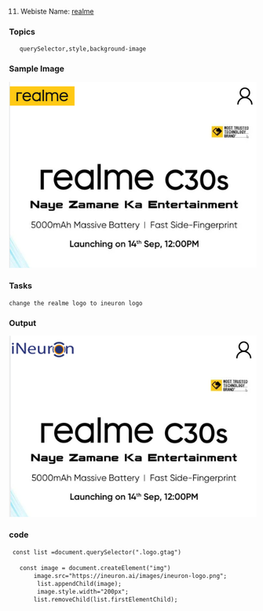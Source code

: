 11. Webiste Name: [realme](https://www.realme.com/in/)

### Topics

       querySelector,style,background-image

### Sample Image

![Sample One](./Pic20.png)

### Tasks

    change the realme logo to ineuron logo

### Output

![Output](./Pic21.png)

### code


     const list =document.querySelector(".logo.gtag")

       const image = document.createElement("img")
           image.src="https://ineuron.ai/images/ineuron-logo.png";
            list.appendChild(image);
            image.style.width="200px";
           list.removeChild(list.firstElementChild);
           
